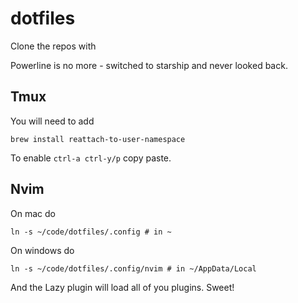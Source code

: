# dotfiles

Clone the repos with

Powerline is no more - switched to starship and never looked back.

## Tmux

You will need to add

```
brew install reattach-to-user-namespace
```

To enable ``` ctrl-a ctrl-y/p ``` copy paste.

## Nvim

On mac do 

``` ln -s ~/code/dotfiles/.config # in ~ ```

On windows do

``` ln -s ~/code/dotfiles/.config/nvim # in ~/AppData/Local ```

And the Lazy plugin will load all of you plugins. Sweet!
